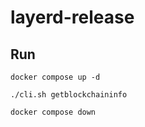 # layerd-release

## Run

```
docker compose up -d

./cli.sh getblockchaininfo

docker compose down
```
